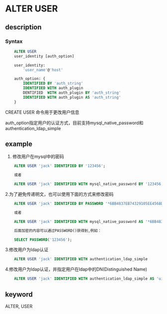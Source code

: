 # ALTER USER

## description

### Syntax

```SQL
    ALTER USER
    user_identity [auth_option]

    user_identity:
        'user_name'@'host'

    auth_option: {
        IDENTIFIED BY 'auth_string'
        IDENTIFIED WITH auth_plugin
        DENTIFIED  WITH auth_plugin BY 'auth_string'
        IDENTIFIED WITH auth_plugin AS 'auth_string'
    }
```

CREATE USER 命令用于更改用户信息

auth_option指定用户的认证方式，目前支持mysql_native_password和authentication_ldap_simple

## example

1. 修改用户在mysql中的密码

```SQL
    ALTER USER 'jack' IDENTIFIED BY '123456';

    或者

    ALTER USER 'jack' IDENTIFIED WITH mysql_native_password BY '123456';
```

2.为了避免传递明文，也可以使用下面的方式来修改密码

```SQL
    ALTER USER 'jack' IDENTIFIED BY PASSWORD '*6BB4837EB74329105EE4568DDA7DC67ED2CA2AD9';

    或者

    ALTER USER 'jack' IDENTIFIED WITH mysql_native_password AS '*6BB4837EB74329105EE4568DDA7DC67ED2CA2AD9';

    后面加密的内容可以通过PASSWORD()获得到,例如：

    SELECT PASSWORD('123456');
```

3.修改用户为ldap认证

```SQL
    ALTER USER 'jack' IDENTIFIED WITH authentication_ldap_simple
```

4.修改用户为ldap认证，并指定用户在ldap中的DN(Distinguished Name)

```SQL
    ALTER USER 'jack' IDENTIFIED WITH authentication_ldap_simple AS 'uid=jack,ou=company,dc=example,dc=com'
```

## keyword

ALTER, USER
